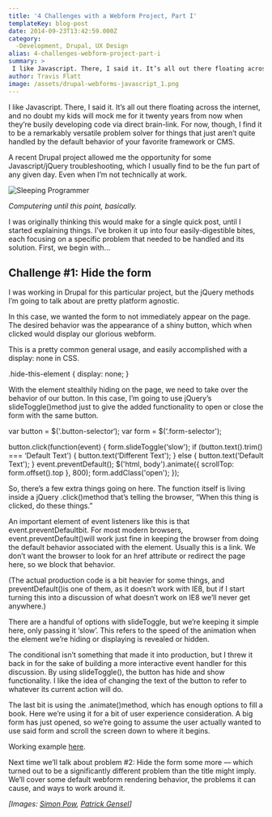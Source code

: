 ```yaml
---
title: '4 Challenges with a Webform Project, Part I'
templateKey: blog-post
date: 2014-09-23T13:42:59.000Z
category: 
  -Development, Drupal, UX Design
alias: 4-challenges-webform-project-part-i
summary: > 
 I like Javascript. There, I said it. It’s all out there floating across the internet, and no doubt my kids will mock me for it twenty years from now when they’re busily developing code via direct brain-link. For now, though, I find it to be a remarkably versatile problem solver for things that just aren’t quite handled by the default behavior of your favorite framework or CMS.
author: Travis Flatt
image: /assets/drupal-webforms-javascript_1.png
---
```


I like Javascript. There, I said it. It’s all out there floating across the internet, and no doubt my kids will mock me for it twenty years from now when they’re busily developing code via direct brain-link. For now, though, I find it to be a remarkably versatile problem solver for things that just aren’t quite handled by the default behavior of your favorite framework or CMS.

A recent Drupal project allowed me the opportunity for some Javascript/jQuery troubleshooting, which I usually find to be the fun part of any given day. Even when I’m not technically at work.

![Sleeping Programmer](/assets/programmer_250.jpg)

_Computering until this point, basically._

I was originally thinking this would make for a single quick post, until I started explaining things. I’ve broken it up into four easily-digestible bites, each focusing on a specific problem that needed to be handled and its solution. First, we begin with...

Challenge #1: Hide the form
---------------------------

I was working in Drupal for this particular project, but the jQuery methods I’m going to talk about are pretty platform agnostic.

In this case, we wanted the form to not immediately appear on the page. The desired behavior was the appearance of a shiny button, which when clicked would display our glorious webform.

This is a pretty common general usage, and easily accomplished with a display: none in CSS.

.hide-this-element { 
  display: none; 
}

With the element stealthily hiding on the page, we need to take over the behavior of our button. In this case, I’m going to use jQuery’s slideToggle()method just to give the added functionality to open or close the form with the same button.

var button = $(‘.button-selector‘);
var form = $(‘.form-selector');

button.click(function(event) {
 form.slideToggle(‘slow');
 if (button.text().trim() === ‘Default Text') {
			button.text(‘Different Text');
		} else {
			button.text(‘Default Text');
		}
 event.preventDefault();
 $('html, body').animate({
	 scrollTop: form.offset().top
	 }, 800);
	 form.addClass('open');
});	

So, there’s a few extra things going on here. The function itself is living inside a jQuery .click()method that’s telling the browser, “When this thing is clicked, do these things.”

An important element of event listeners like this is that event.preventDefaultbit. For most modern browsers, event.preventDefault()will work just fine in keeping the browser from doing the default behavior associated with the element. Usually this is a link. We don’t want the browser to look for an href attribute or redirect the page here, so we block that behavior.

(The actual production code is a bit heavier for some things, and preventDefault()is one of them, as it doesn’t work with IE8, but if I start turning this into a discussion of what doesn’t work on IE8 we’ll never get anywhere.)

There are a handful of options with slideToggle, but we’re keeping it simple here, only passing it ‘slow’. This refers to the speed of the animation when the element we’re hiding or displaying is revealed or hidden.

The conditional isn’t something that made it into production, but I threw it back in for the sake of building a more interactive event handler for this discussion. By using slideToggle(), the button has hide and show functionality. I like the idea of changing the text of the button to refer to whatever its current action will do.

The last bit is using the .animate()method, which has enough options to fill a book. Here we’re using it for a bit of user experience consideration. A big form has just opened, so we’re going to assume the user actually wanted to use said form and scroll the screen down to where it begins.

Working example [here](http://jsfiddle.net/travtex/u3f50mox/).

Next time we’ll talk about problem #2: Hide the form some more — which turned out to be a significantly different problem than the title might imply. We’ll cover some default webform rendering behavior, the problems it can cause, and ways to work around it.

_\[Images: [Simon Pow](https://www.flickr.com/photos/simonpowca/), [Patrick Gensel](https://www.flickr.com/photos/patrickgensel/6716877299/)\]_